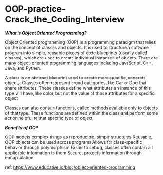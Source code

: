 # OOP-practice-Crack_the_Coding_Interview

***What is Object Oriented Programming?***


Object Oriented programming (OOP) is a programming paradigm that relies on the concept of classes and objects. 
It is used to structure a software program into simple, reusable pieces of code blueprints (usually called classes), 
which are used to create individual instances of objects. There are many object-oriented programming languages including 
JavaScript, C++, Java, and Python.

A class is an abstract blueprint used to create more specific, concrete objects. Classes often represent broad categories, 
like Car or Dog that share attributes. These classes define what attributes an instance of this type will have, like color,
but not the value of those attributes for a specific object.

Classes can also contain functions, called methods available only to objects of that type. These functions are defined 
within the class and perform some action helpful to that specific type of object.

***Benefits of OOP***


OOP models complex things as reproducible, simple structures
Reusable, OOP objects can be used across programs
Allows for class-specific behavior through polymorphism
Easier to debug, classes often contain all applicable information to them
Secure, protects information through encapsulation


ref: https://www.educative.io/blog/object-oriented-programming
